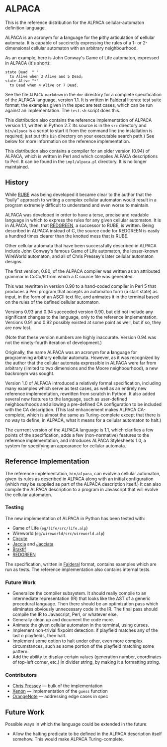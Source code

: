 ALPACA
======

This is the reference distribution for the ALPACA cellular-automaton
definition language.

ALPACA is an acronym for **a** **l**anguage for the **p**ithy
**a**rticulation of **c**ellular **a**utomata.  It is capable of
succinctly expressing the rules of a 1- or 2-dimensional cellular
automaton with an arbitrary neighbourhood.

As an example, here is John Conway's Game of Life automaton, expressed
in ALPACA (it's short):

    state Dead  " "
      to Alive when 3 Alive and 5 Dead;
    state Alive "*"
      to Dead when 4 Alive or 7 Dead.

See the file `ALPACA.markdown` in the `doc` directory for a complete
specification of the ALPACA language, version 1.1.  It is written in
[Falderal][] literate test suite format; the examples given in the
spec are test cases, which can be run against an implementation.
The `test.sh` script does this.

This distribution also contains the reference implementation of ALPACA
version 1.1, written in Python 2.7.  Its source is in the `src` directory
and `bin/alpaca` is a script to start it from the command line (no
installation is required; just put this `bin` directory on your executable
search path.)  See below for more information on the reference
implementation.

This distribution also contains a compiler for an older version (0.94) of
ALPACA, which is written in Perl and which compiles ALPACA descriptions
to Perl.  It can be found in the `impl/alpaca.pl` directory.  It is no longer
maintained.

[Falderal]: http://catseye.tc/node/Falderal

History
-------

While [RUBE][] was being developed it became clear to the author that the
"bully" approach to writing a complex cellular automaton would result in a
program extremely difficult to understand and even worse to maintain.

ALPACA was developed in order to have a terse, precise and readable
language in which to express the rules for any given cellular automaton.
It is in ALPACA, then, that [REDGREEN][], a successor to RUBE, is written.
Being described in ALPACA instead of C, the source code for REDGREEN is
easily a hundred times clearer than the knotted mess that is RUBE.

[RUBE]: http://catseye.tc/node/RUBE
[REDGREEN]: http://catseye.tc/node/REDGEEN

Other cellular automata that have been successfully described in ALPACA
include John Conway's famous Game of Life automaton, the lesser-known
WireWorld automaton, and all of Chris Pressey's later cellular automaton
designs.

The first version, 0.80, of the ALPACA compiler was written as an
attributed grammar in CoCo/R from which a C source file was generated.

This was rewritten in version 0.90 to a hand-coded compiler in Perl 5
that produces a Perl program that accepts an automaton form (a start
state) as input, in the form of an ASCII text file, and animates it
in the terminal based on the rules of the defined cellular automaton.

Versions 0.93 and 0.94 succeeded version 0.90, but did not include any
significant changes to the language, only to the reference implementation.
Versions 0.91 and 0.92 possibly existed at some point as well, but if so,
they are now lost.

(Note that these version numbers are highly inaccurate.  Version 0.94
was not the ninety-fourth iteration of development.)

Originally, the name ALPACA was an acronym for **a** **l**anguage for
**p**rogramming **a**rbitrary **c**ellular **a**utomata.  However, as it
was recognized by the author that the cellular automata expressible in
ALPACA were far from arbitrary (limited to two dimensions and the Moore
neighbourhood), a new backronym was sought.

Version 1.0 of ALPACA introduced a relatively formal specification,
including many examples which serve as test cases, as well as an entirely
new reference implementation, rewritten from scratch in Python.  It also
added several new features to the language, such as user-defined
neighbourhoods and allowing a pre-defined CA configuration to be included
with the CA description.  (This last enhancement makes ALPACA CA-complete,
which is almost the same as Turing-complete except that there is no way
to define, in ALPACA, what it means for a cellular automaton to halt.)

The currrent version of the ALPACA language is 1.1, which clarifies
a few points of the specification, adds a few (non-normative) features to
the reference implementation, and introduces ALPACA Stylesheets 1.0, a
system for specifying an appearance for cellular automata.

Reference Implementation
------------------------

The reference implementation, `bin/alpaca`, can evolve a cellular automaton,
given its rules as described in ALPACA along with an initial configuration
(which may be supplied as part of the ALPACA description itself.)  It can also
compile the ALPACA description to a program in Javascript that will evolve the
cellular automaton.

### Testing ###

The new implementation of ALPACA in Python has been tested with:

*   Game of Life (`eg/life/src/life.alp`)
*   Wireworld (`eg/wireworld/src/wireworld.alp`)
*   [Circute](http://catseye.tc/node/Circute)
*   [Jaccia](http://catseye.tc/node/Jaccia) and
    [Jacciata](http://catseye.tc/node/Jacciata)
*   [Braktif](http://catseye.tc/node/Braktif)
*   [REDGREEN](http://catseye.tc/node/REDGREEN)

The specification, written in [Falderal][] format, contains examples which
are run as tests.  The reference implementation also contains internal tests.

### Future Work ###

*   Generalize the compiler subsystem.  It should really compile to an
    intermediate representation (IR) that looks like the AST of a generic
    procedural language.  Then there should be an optimization pass which
    eliminates obviously unnecessary code in the IR.  The final pass should
    compile the IR to Javascript, Perl, or whatever else.
*   Generally clean up and document the code more.
*   Animate the given cellular automaton in the terminal, using curses.
*   Implement non-trivial fixpoint detection: if playfield matches any of
    the last _n_ playfields, then halt.
*   Implement some option to halt under other, even more complex
    circumstances, such as some portion of the playfield matching some
    pattern.
*   Add the ability to display certain values (generation number,
    coordinates of top-left corner, etc.) in divider string, by making
    it a formatting string.

### Contributors ###

*   [Chris Pressey](https://github.com/cpressey) — bulk of the implementation
*   [Xenon](https://github.com/cmura1) — implementation of the `guess` function
*   [OrangeNote](https://github.com/OrangeNote) — addressing edge cases in spec

Future Work
-----------

Possible ways in which the language could be extended in the future:

*   Allow the halting predicate to be defined in the ALPACA description
    itself somehow.  This would make ALPACA Turing-complete.
